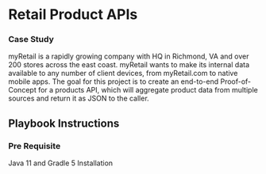 # Retail Product APIs 
### Case Study
myRetail is a rapidly growing company with HQ in Richmond, VA and over 200 stores across the east coast. myRetail wants to make its internal data available to any number of client devices, from myRetail.com to native mobile apps. 
The goal for this project is to create an end-to-end Proof-of-Concept for a products API, which will aggregate product data from multiple sources and return it as JSON to the caller.
## Playbook Instructions
### Pre Requisite
Java 11 and Gradle 5 Installation

